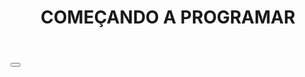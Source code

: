 <doctype html>
<html long="pr-BR">
<head>
     <meta charset="utf-8>
     <meta nome="viewport"
     <𝙘𝙤𝙣𝙩𝙚𝙣𝙩="width=device-width, initial-scale=1.0">
        <title>COMEÇANDO DO ZERO</title>
</head>
<body>
     <header class="cabecalho">
         <h1>COMEÇANDO A PROGRAMAR</h1>
     </header>
     <main class="personagem-slider">
          <button>
               <img>
     </main>
</body>
</html>
